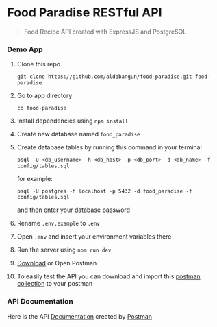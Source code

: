 # Food Paradise RESTful API
> Food Recipe API created with ExpressJS and PostgreSQL

### Demo App

1. Clone this repo 

   ``` 
   git clone https://github.com/aldobangun/food-paradise.git food-paradise
   ```

2. Go to app directory

   ```
   cd food-paradise
   ```

3. Install dependencies using `npm install`
4. Create new database named `food_paradise`
5. Create database tables by running this command in your terminal

   ```
   psql -U <db_username> -h <db_host> -p <db_port> -d <db_name> -f config/tables.sql
   ```

   for example: 

   ```
   psql -U postgres -h localhost -p 5432 -d food_paradise -f config/tables.sql
   ```

   and then enter your database password

6. Rename `.env.example` to `.env`
7. Open `.env` and insert your environment variables there
8. Run the server using `npm run dev`
9. [Download](https://www.postman.com/downloads/) or Open Postman
10. To easily test the API you can download and import this [postman collection](https://drive.google.com/file/d/1oYDpf51dxbIa4T9JpgWm3FGH3s6namFa/view?usp=sharing) to your postman

### API Documentation

Here is the API [Documentation](https://documenter.getpostman.com/view/13579110/UzBsKQv8) created by [Postman](https://www.postman.com/)